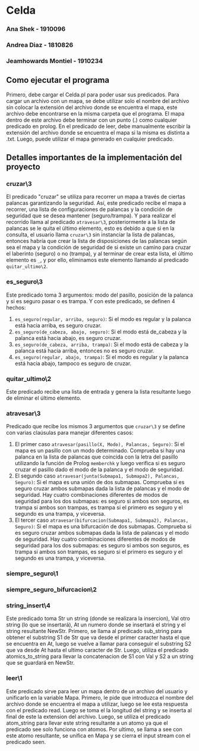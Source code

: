 # Celda

### Ana Shek - 1910096

### Andrea Diaz - 1810826

### Jeamhowards Montiel - 1910234

## Como ejecutar el programa

Primero, debe cargar el Celda.pl para poder usar sus predicados. Para cargar un archivo con un mapa, se debe utilizar solo el nombre del archivo sin colocar la extensión del archivo donde se encuentra el mapa, este archivo debe encontrarse en la misma carpeta que el programa. El mapa dentro de este archivo debe terminar con un punto (.) como cualquier predicado en prolog. En el predicado de leer, debe manualmente escribir la extensión del archivo donde se encuentra el mapa si la misma es distinta a .txt. Luego, puede utilizar el mapa generado en cualquier predicado. 

## Detalles importantes de la implementación del proyecto

### **cruzar\3**
El predicado "cruzar" se utiliza para recorrer un mapa a través de ciertas palancas garantizando la seguridad. Así, este predicado recibe el mapa a recorrer, una lista de configuraciones de palancas y la condición de seguridad que se desea mantener (seguro/trampa). Y para realizar el recorrido llama al predicado `atravesar\3`, posteriormente a la lista de palancas se le quita el último elemento, esto es debido a que si en la consulta, el usuario llama `cruzar\3` sin instanciar la lista de palancas, entonces habría que crear la lista de disposiciones de las palancas según sea el mapa y la condición de seguridad de si existe un camino para cruzar el laberinto (seguro) o no (trampa), y al terminar de crear esta lista, el último elemento es `_`, y por ello, eliminamos este elemento llamando al predicado `quitar_ultimo\2`.

### **es_seguro\3**
Este predicado toma 3 argumentos: modo del pasillo, posición de la palanca y si es seguro pasar o es trampa. Y con este predicado, se definen 4 hechos:
1. `es_seguro(regular, arriba, seguro)`: Si el modo es regular y la palanca está hacia arriba, es seguro cruzar.
2. `es_seguro(de_cabeza, abajo, seguro)`: Si el modo está de_cabeza y la palanca está hacia abajo, es seguro cruzar.
3. `es_seguro(de_cabeza, arriba, trampa)`: Si el modo está de cabeza y la palanca está hacia arriba, entonces no es seguro cruzar.
4. `es_seguro(regular, abajo, trampa)`: Si el modo es regular y la palanca está hacia abajo, tampoco es seguro de cruzar.

### **quitar_ultimo\2**
Este predicado recibe una lista de entrada y genera la lista resultante luego de eliminar el último elemento.

### **atravesar\3**
Predicado que recibe los mismos 3 argumentos que `cruzar\3` y se define con varias claúsulas para manejar diferentes casos:
1. El primer caso `atravesar(pasillo(X, Modo), Palancas, Seguro)`: Si el mapa es un pasillo con un modo determinado. Comprueba si hay una palanca en la lista de palancas que coincida con la letra del pasillo utilizando la función de Prolog `memberchk` y luego verifica si es seguro cruzar el pasillo dado el modo de la palanca y el modo de seguridad. 
2. El segundo caso `atravesar(junta(Submapa1, Submapa2), Palancas, Seguro)`: Si el mapa es una unión de dos submapas. Comprueba si es seguro cruzar ambos submapas dada la lista de palancas y el modo de seguridad. Hay cuatro combinaciones diferentes de modos de seguridad para los dos submapas: es seguro si ambos son seguros, es trampa si ambos son trampas, es trampa si el primero es seguro y el segundo es una trampa, y viceversa.
3. El tercer caso `atravesar(bifurcacion(Submapa1, Submapa2), Palancas, Seguro)`: Si el mapa es una bifurcación de dos submapas. Comprueba si es seguro cruzar ambos submapas dada la lista de palancas y el modo de seguridad. Hay cuatro combinaciones diferentes de modos de seguridad para los dos submapas: es seguro si ambos son seguros, es trampa si ambos son trampas, es seguro si el primero es seguro y el segundo es una trampa, y viceversa.

### **siempre_seguro\1**

### **siempre_seguro_bifurcacion\2**

### **string_insert\4**
Este predicado toma Str un string (donde se realizara la insercion), Val otro string (lo que se insertará), At un numero donde se insertará el string y el string resultante NewStr. Primero, se llama al predicado sub_string para obtener el substring S1 de Str que va desde el primer caracter hasta el que se encuentra en At, luego se vuelve a llamar para conseguir el substring S2 que va desde At hasta el ultimo caracter de Str. Luego, utiliza el predicado atomics_to_string para llevar la concatenacion de S1 con Val y S2 a un string que se guardará en NewStr.

### **leer\1**
Este predicado sirve para leer un mapa dentro de un archivo del usuario y unificarlo en la variable Mapa. Primero, le pide que introduzca el nombre del archivo donde se encuentra el mapa a utilizar, luego se lee esta respuesta con el predicado read. Luego se toma el la longitud del string y se inserta al final de este la extension del archivo. Luego, se utiliza el predicado atom_string para llevar este string resultante a un atomo ya que el predicado see solo funciona con atomos. Por ultimo, se llama a see con este atomo resultante, se unifica en Mapa y se cierra el input stream con el predicado seen. 

